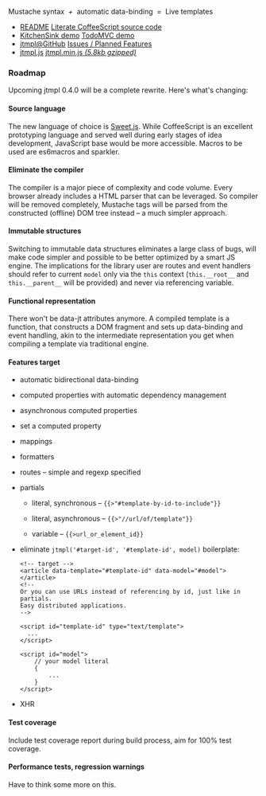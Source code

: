Mustache syntax *&nbsp;+&nbsp;* automatic data-binding *&nbsp;=&nbsp;* Live templates


<nav>
	<ul>
		<li>
			<i class="icon-file-text"></i>
			<a href="README.html">README</a>
			<a href="src/coffee/jtmpl.html">Literate CoffeeScript source code</a>
		</li>
		<li>
			<i class="icon-gears"></i>
			<a href="kitchensink.html">KitchenSink demo</a>
			<a href="http://codepen.io/atmin/full/JkmrD">TodoMVC demo</a>
		</li>
		<li>
			<i class="icon-github"></i>
			<a href="https://github.com/atmin/jtmpl">jtmpl@GitHub</a>
			<a href="https://github.com/atmin/jtmpl/issues?state=open">Issues / Planned Features</a>
		</li>
		<li>
			<i class="icon-download-alt"></i>
			<a href="js/jtmpl.js">jtmpl.js</a>
			<a href="js/jtmpl.min.js">jtmpl.min.js <em>(5.8kb gzipped)</em></a>
		</li>
	</ul>
</nav>

### Roadmap

Upcoming jtmpl 0.4.0 will be a complete rewrite. Here's what's changing:

#### Source language

The new language of choice is [Sweet.js](sweetjs.org). While CoffeeScript is an excellent prototyping language and served well during early stages of idea development, JavaScript base would be more accessible. Macros to be used are es6macros and sparkler. 


#### Eliminate the compiler

The compiler is a major piece of complexity and code volume. Every browser already includes a HTML parser that can be leveraged. So compiler will be removed completely, Mustache tags will be parsed from the constructed (offline) DOM tree instead &ndash; a much simpler approach.


#### Immutable structures

Switching to immutable data structures eliminates a large class of bugs, will make code simpler and possible to be better optimized by a smart JS engine. The implications for the library user are routes and event handlers should refer to current `model` only via the `this` context (`this.__root__` and `this.__parent__` will be provided) and never via referencing variable.


#### Functional representation

There won't be data-jt attributes anymore. A compiled template is a function, that constructs a DOM fragment and sets up data-binding and event handling, akin to the intermediate representation you get when compiling a template via traditional engine.


#### Features target

* automatic bidirectional data-binding

* computed properties with automatic dependency management

* asynchronous computed properties

* set a computed property

* mappings

* formatters

* routes &ndash; simple and regexp specified

* partials

  - literal, synchronous &ndash; `{{>"#template-by-id-to-include"}}`

  - literal, asynchronous &ndash; `{{>"//url/of/template"}}`

  - variable &ndash; `{{>url_or_element_id}}`

* eliminate `jtmpl('#target-id', '#template-id', model)` boilerplate:

      <!-- target -->
      <article data-template="#template-id" data-model="#model"></article>
      <!-- 
      Or you can use URLs instead of referencing by id, just like in partials.
      Easy distributed applications.
      -->

      <script id="template-id" type="text/template">
      	...
      </script>

      <script id="model">
          // your model literal
          {
              ...
          }
      </script>

* XHR



#### Test coverage

Include test coverage report during build process, aim for 100% test coverage.



#### Performance tests, regression warnings

Have to think some more on this.